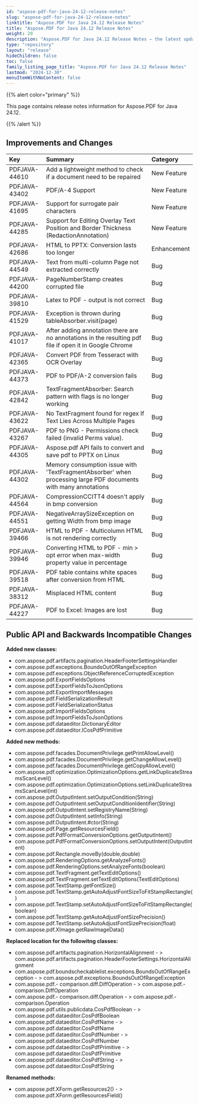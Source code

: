 ```yaml
---
id: "aspose-pdf-for-java-24-12-release-notes"
slug: "aspose-pdf-for-java-24-12-release-notes"
linktitle: "Aspose.PDF for Java 24.12 Release Notes"
title: "Aspose.PDF for Java 24.12 Release Notes"
weight: 20
description: "Aspose.PDF for Java 24.12 Release Notes – the latest updates and fixes."
type: "repository"
layout: "release"
hideChildren: false
toc: false
family_listing_page_title: "Aspose.PDF for Java 24.12 Release Notes"
lastmod: "2024-12-30"
menuItemWithNoContent: false
---
```


{{% alert color="primary" %}}

This page contains release notes information for Aspose.PDF for Java 24.12.

{{% /alert %}}
## **Improvements and Changes**

|**Key**|**Summary**|**Category**|
| :- | :- | :- |
|PDFJAVA-44610|Add a lightweight method to check if a document need to be repaired|New Feature|
|PDFJAVA-43402|PDF/A-4 Support|New Feature|
|PDFJAVA-41695|Support for surrogate pair characters|New Feature|
|PDFJAVA-44285|Support for Editing Overlay Text Position and Border Thickness (RedactionAnnotation)|New Feature|
|PDFJAVA-42686|HTML to PPTX: Conversion lasts too longer|Enhancement|
|PDFJAVA-44549|Text from multi-column Page not extracted correctly|Bug|
|PDFJAVA-44200|PageNumberStamp creates corrupted file|Bug|
|PDFJAVA-39810|Latex to PDF - output is not correct|Bug|
|PDFJAVA-41529|Exception is thrown during tableAbsorber.visit(page)|Bug|
|PDFJAVA-41017|After adding annotation there are no annotations in the resulting pdf file if open it in Google Chrome|Bug|
|PDFJAVA-42365|Convert PDF from Tesseract with OCR Overlay|Bug|
|PDFJAVA-44373|PDF to PDF/A-2 conversion fails|Bug|
|PDFJAVA-42842|TextFragmentAbsorber: Search pattern with flags is no longer working|Bug|
|PDFJAVA-43622|No TextFragment found for regex If Text Lies Across Multiple Pages|Bug|
|PDFJAVA-43267|PDF to PNG - Permissions check failed (invalid Perms value).|Bug|
|PDFJAVA-44305|Aspose.pdf API fails to convert and save pdf to PPTX on Linux|Bug|
|PDFJAVA-44302|Memory consumption issue with 'TextFragmentAbsorber' when processing large PDF documents with many annotations|Bug|
|PDFJAVA-44564|CompressionCCITT4 doesn't apply in bmp conversion|Bug|
|PDFJAVA-44551|NegativeArraySizeException on getting Width from bmp image|Bug|
|PDFJAVA-39466|HTML to PDF - Multicolumn HTML is not rendering correctly|Bug|
|PDFJAVA-39946|Converting HTML to PDF - min > opt error when max-width property value in percentage|Bug|
|PDFJAVA-39518|PDF table contains white spaces after conversion from HTML|Bug|
|PDFJAVA-38312|Misplaced HTML content|Bug|
|PDFJAVA-44227|PDF to Excel: Images are lost|Bug|



## **Public API and Backwards Incompatible Changes**


**Added new classes:**
- com.aspose.pdf.artifacts.pagination.HeaderFooterSettingsHandler
- com.aspose.pdf.exceptions.BoundsOutOfRangeException
- com.aspose.pdf.exceptions.ObjectReferenceCorruptedException
- com.aspose.pdf.ExportFieldsOptions
- com.aspose.pdf.ExportFieldsToJsonOptions
- com.aspose.pdf.ExportImportMessages
- com.aspose.pdf.FieldSerializationResult
- com.aspose.pdf.FieldSerializationStatus
- com.aspose.pdf.ImportFieldsOptions
- com.aspose.pdf.ImportFieldsToJsonOptions
- com.aspose.pdf.dataeditor.DictionaryEditor
- com.aspose.pdf.dataeditor.ICosPdfPrimitive


**Added new methods:**
- com.aspose.pdf.facades.DocumentPrivilege.getPrintAllowLevel()
- com.aspose.pdf.facades.DocumentPrivilege.getChangeAllowLevel()
- com.aspose.pdf.facades.DocumentPrivilege.getCopyAllowLevel()
- com.aspose.pdf.optimization.OptimizationOptions.getLinkDuplicateStreamsScanLevel()
- com.aspose.pdf.optimization.OptimizationOptions.setLinkDuplicateStreamsScanLevel(int)
- com.aspose.pdf.OutputIntent.setOutputCondition(String)
- com.aspose.pdf.OutputIntent.setOutputConditionIdentifier(String)
- com.aspose.pdf.OutputIntent.setRegistryName(String)
- com.aspose.pdf.OutputIntent.setInfo(String)
- com.aspose.pdf.OutputIntent.#ctor(String)
- com.aspose.pdf.Page.getResourcesField()
- com.aspose.pdf.PdfFormatConversionOptions.getOutputIntent()
- com.aspose.pdf.PdfFormatConversionOptions.setOutputIntent(OutputIntent)
- com.aspose.pdf.Rectangle.moveBy(double,double)
- com.aspose.pdf.RenderingOptions.getAnalyzeFonts()
- com.aspose.pdf.RenderingOptions.setAnalyzeFonts(boolean)
- com.aspose.pdf.TextFragment.getTextEditOptions()
- com.aspose.pdf.TextFragment.setTextEditOptions(TextEditOptions)
- com.aspose.pdf.TextStamp.getFontSize()
- com.aspose.pdf.TextStamp.getAutoAdjustFontSizeToFitStampRectangle()
- com.aspose.pdf.TextStamp.setAutoAdjustFontSizeToFitStampRectangle(boolean)
- com.aspose.pdf.TextStamp.getAutoAdjustFontSizePrecision()
- com.aspose.pdf.TextStamp.setAutoAdjustFontSizePrecision(float)
- com.aspose.pdf.XImage.getRawImageData()


**Replaced location for the followitng classes:**
- com.aspose.pdf.artifacts.pagination.HorizontalAlignment - > com.aspose.pdf.artifacts.pagination.HeaderFooterSettings.HorizontalAlignment
- com.aspose.pdf.boundscheckablelist.exceptions.BoundsOutOfRangeException - > com.aspose.pdf.exceptions.BoundsOutOfRangeException
- com.aspose.pdf.- comparison.diff.DiffOperation - > com.aspose.pdf.- comparison.DiffOperation
- com.aspose.pdf.- comparison.diff.Operation - > com.aspose.pdf.- comparison.Operation
- com.aspose.pdf.utils.publicdata.CosPdfBoolean - > com.aspose.pdf.dataeditor.CosPdfBoolean
- com.aspose.pdf.dataeditor.CosPdfName - > com.aspose.pdf.dataeditor.CosPdfName
- com.aspose.pdf.dataeditor.CosPdfNumber - > com.aspose.pdf.dataeditor.CosPdfNumber
- com.aspose.pdf.dataeditor.CosPdfPrimitive - > com.aspose.pdf.dataeditor.CosPdfPrimitive
- com.aspose.pdf.dataeditor.CosPdfString - > com.aspose.pdf.dataeditor.CosPdfString

**Renamed methods:**
- com.aspose.pdf.XForm.getResources2() - > com.aspose.pdf.XForm.getResourcesField()




